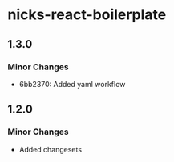 # nicks-react-boilerplate

## 1.3.0

### Minor Changes

- 6bb2370: Added yaml workflow

## 1.2.0

### Minor Changes

- Added changesets
